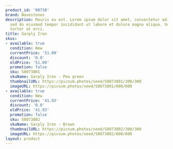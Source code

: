 ```yaml
---
product_id: '00738'
brand: Wavestones
description: Mauris eu est. Lorem ipsum dolor sit amet, consectetur adipisicing elit,
  sed do eiusmod tempor incididunt ut labore et dolore magna aliqua. Vestibulum auctor
  tortor at orci.
title: Garply Iron
skus:
- available: true
  condition: New
  currentPrice: '51.09'
  discount: '0.0'
  oldPrice: '51.09'
  promotion: false
  sku: S0073801
  skuName: Garply Iron - Pea green
  thumbnailURL: https://picsum.photos/seed/S0073801/300/300
  imageURL: https://picsum.photos/seed/S0073801/600/600
- available: true
  condition: New
  currentPrice: '41.93'
  discount: '0.0'
  oldPrice: '41.93'
  promotion: false
  sku: S0073802
  skuName: Garply Iron - Brown
  thumbnailURL: https://picsum.photos/seed/S0073802/300/300
  imageURL: https://picsum.photos/seed/S0073802/600/600
layout: product
---
```

